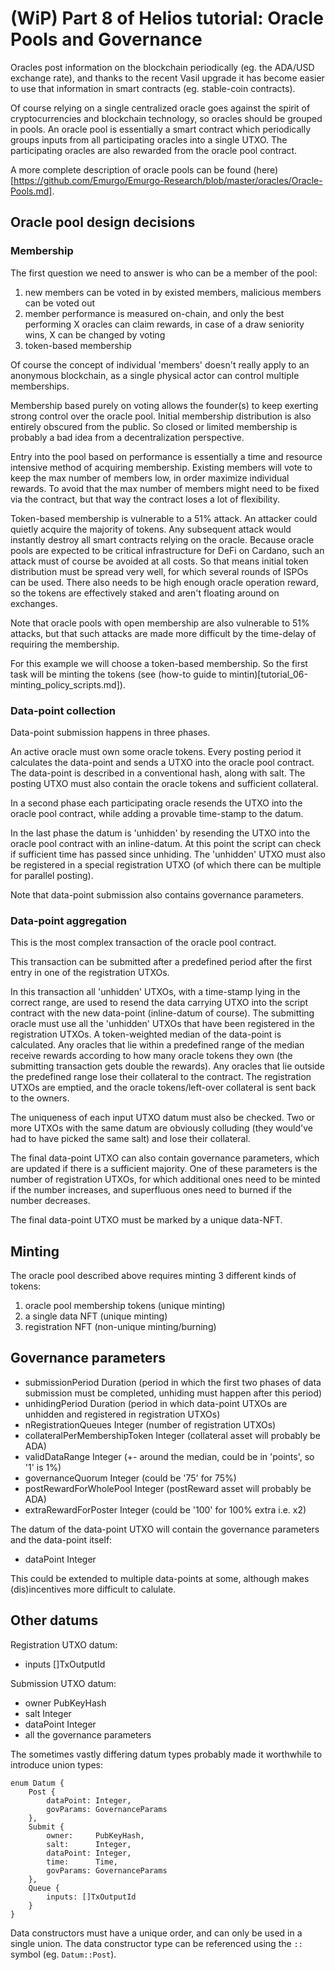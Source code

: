# (WiP) Part 8 of Helios tutorial: Oracle Pools and Governance

Oracles post information on the blockchain periodically (eg. the ADA/USD exchange rate), and thanks to the recent Vasil upgrade it has become easier to use that information in smart contracts (eg. stable-coin contracts).

Of course relying on a single centralized oracle goes against the spirit of cryptocurrencies and blockchain technology, so oracles should be grouped in pools. An oracle pool is essentially a smart contract which periodically groups inputs from all participating oracles into a single UTXO. The participating oracles are also rewarded from the oracle pool contract.

A more complete description of oracle pools can be found (here)[https://github.com/Emurgo/Emurgo-Research/blob/master/oracles/Oracle-Pools.md].

## Oracle pool design decisions

### Membership
The first question we need to answer is who can be a member of the pool:
 1. new members can be voted in by existed members, malicious members can be voted out
 2. member performance is measured on-chain, and only the best performing X oracles can claim rewards, in case of a draw seniority wins, X can be changed by voting
 3. token-based membership

Of course the concept of individual 'members' doesn't really apply to an anonymous blockchain, as a single physical actor can control multiple memberships.
 
Membership based purely on voting allows the founder(s) to keep exerting strong control over the oracle pool. Initial membership distribution is also entirely obscured from the public. So closed or limited membership is probably a bad idea from a decentralization perspective.

Entry into the pool based on performance is essentially a time and resource intensive method of acquiring membership. Existing members will vote to keep the max number of members low, in order maximize individual rewards. To avoid that the max number of members might need to be fixed via the contract, but that way the contract loses a lot of flexibility.

Token-based membership is vulnerable to a 51% attack. An attacker could quietly acquire the majority of tokens. Any subsequent attack would instantly destroy all smart contracts relying on the oracle. Because oracle pools are expected to be critical infrastructure for DeFi on Cardano, such an attack must of course be avoided at all costs. So that means initial token distribution must be spread very well, for which several rounds of ISPOs can be used. There also needs to be high enough oracle operation reward, so the tokens are effectively staked and aren't floating around on exchanges.

Note that oracle pools with open membership are also vulnerable to 51% attacks, but that such attacks are made more difficult by the time-delay of requiring the membership.

For this example we will choose a token-based membership. So the first task will be minting the tokens (see (how-to guide to mintin)[tutorial_06-minting_policy_scripts.md]).

### Data-point collection
Data-point submission happens in three phases.

An active oracle must own some oracle tokens. Every posting period it calculates the data-point and sends a UTXO into the oracle pool contract. The data-point is described in a conventional hash, along with salt. The posting UTXO must also contain the oracle tokens and sufficient collateral.

In a second phase each participating oracle resends the UTXO into the oracle pool contract, while adding a provable time-stamp to the datum.

In the last phase the datum is 'unhidden' by resending the UTXO into the oracle pool contract with an inline-datum. At this point the script can check if sufficient time has passed since unhiding. The 'unhidden' UTXO must also be registered in a special registration UTXO (of which there can be multiple for parallel posting).

Note that data-point submission also contains governance parameters.

### Data-point aggregation
This is the most complex transaction of the oracle pool contract.

This transaction can be submitted after a predefined period after the first entry in one of the registration UTXOs.

In this transaction all 'unhidden' UTXOs, with a time-stamp lying in the correct range, are used to resend the data carrying UTXO into the script contract with the new data-point (inline-datum of course). The submitting oracle must use all the 'unhidden' UTXOs that have been registered in the registration UTXOs. A token-weighted median of the data-point is calculated. Any oracles that lie within a predefined range of the median receive rewards according to how many oracle tokens they own (the submitting transaction gets double the rewards). Any oracles that lie outside the predefined range lose their collateral to the contract. The registration UTXOs are emptied, and the oracle tokens/left-over collateral is sent back to the owners.

The uniqueness of each input UTXO datum must also be checked. Two or more UTXOs with the same datum are obviously colluding (they would've had to have picked the same salt) and lose their collateral. 

The final data-point UTXO can also contain governance parameters, which are updated if there is a sufficient majority. One of these parameters is the number of registration UTXOs, for which additional ones need to be minted if the number increases, and superfluous ones need to burned if the number decreases.

The final data-point UTXO must be marked by a unique data-NFT.

## Minting
The oracle pool described above requires minting 3 different kinds of tokens:
1. oracle pool membership tokens (unique minting)
2. a single data NFT (unique minting)
3. registration NFT (non-unique minting/burning)

## Governance parameters
* submissionPeriod             Duration (period in which the first two phases of data submission must be completed, unhiding must happen after this period)
* unhidingPeriod               Duration (period in which data-point UTXOs are unhidden and registered in registration UTXOs)
* nRegistrationQueues          Integer (number of registration UTXOs)
* collateralPerMembershipToken Integer (collateral asset will probably be ADA)
* validDataRange               Integer (+- around the median, could be in 'points', so '1' is 1%)
* governanceQuorum             Integer (could be '75' for 75%)
* postRewardForWholePool       Integer (postReward asset will probably be ADA)
* extraRewardForPoster         Integer (could be '100' for 100% extra i.e. x2)

The datum of the data-point UTXO will contain the governance parameters and the data-point itself:
* dataPoint  Integer

This could be extended to multiple data-points at some, although makes (dis)incentives more difficult to calulate.

## Other datums
Registration UTXO datum:
* inputs []TxOutputId

Submission UTXO datum:
* owner     PubKeyHash
* salt      Integer
* dataPoint Integer
* all the governance parameters

The sometimes vastly differing datum types probably made it worthwhile to introduce union types:
```golang
enum Datum {
    Post {
        dataPoint: Integer,
        govParams: GovernanceParams
    }, 
    Submit {
        owner:     PubKeyHash,
        salt:      Integer,
        dataPoint: Integer,
        time:      Time,
        govParams: GovernanceParams
    },
    Queue {
        inputs: []TxOutputId
    }
}
```

Data constructors must have a unique order, and can only be used in a single union. The data constructor type can be referenced using the `::` symbol (eg. `Datum::Post`).
